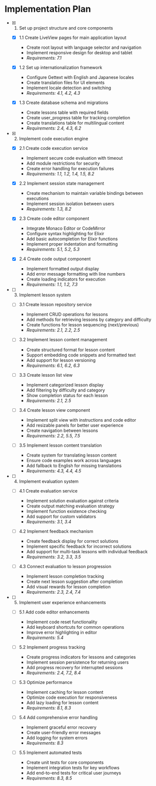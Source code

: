 # Implementation Plan

- [x] 1. Set up project structure and core components
  - [x] 1.1 Create LiveView pages for main application layout
    - Create root layout with language selector and navigation
    - Implement responsive design for desktop and tablet
    - _Requirements: 7.1_

  - [x] 1.2 Set up internationalization framework
    - Configure Gettext with English and Japanese locales
    - Create translation files for UI elements
    - Implement locale detection and switching
    - _Requirements: 4.1, 4.2, 4.3_

  - [x] 1.3 Create database schema and migrations
    - Create lessons table with required fields
    - Create user_progress table for tracking completion
    - Create translations table for multilingual content
    - _Requirements: 2.4, 4.3, 6.2_

- [x] 2. Implement code execution engine
  - [x] 2.1 Create code execution service
    - Implement secure code evaluation with timeout
    - Add module restrictions for security
    - Create error handling for execution failures
    - _Requirements: 1.1, 1.2, 1.4, 1.5, 8.2_

  - [x] 2.2 Implement session state management
    - Create mechanism to maintain variable bindings between executions
    - Implement session isolation between users
    - _Requirements: 1.3, 8.2_

  - [x] 2.3 Create code editor component
    - Integrate Monaco Editor or CodeMirror
    - Configure syntax highlighting for Elixir
    - Add basic autocompletion for Elixir functions
    - Implement proper indentation and formatting
    - _Requirements: 5.1, 5.2, 5.3_

  - [x] 2.4 Create code output component
    - Implement formatted output display
    - Add error message formatting with line numbers
    - Create loading indicators for execution
    - _Requirements: 1.1, 1.2, 7.3_

- [ ] 3. Implement lesson system
  - [ ] 3.1 Create lesson repository service
    - Implement CRUD operations for lessons
    - Add methods for retrieving lessons by category and difficulty
    - Create functions for lesson sequencing (next/previous)
    - _Requirements: 2.1, 2.2, 2.5_

  - [ ] 3.2 Implement lesson content management
    - Create structured format for lesson content
    - Support embedding code snippets and formatted text
    - Add support for lesson versioning
    - _Requirements: 6.1, 6.2, 6.3_

  - [ ] 3.3 Create lesson list view
    - Implement categorized lesson display
    - Add filtering by difficulty and category
    - Show completion status for each lesson
    - _Requirements: 2.1, 2.5_

  - [ ] 3.4 Create lesson view component
    - Implement split view with instructions and code editor
    - Add resizable panels for better user experience
    - Create navigation between lessons
    - _Requirements: 2.2, 5.5, 7.5_

  - [ ] 3.5 Implement lesson content translation
    - Create system for translating lesson content
    - Ensure code examples work across languages
    - Add fallback to English for missing translations
    - _Requirements: 4.3, 4.4, 4.5_

- [ ] 4. Implement evaluation system
  - [ ] 4.1 Create evaluation service
    - Implement solution evaluation against criteria
    - Create output matching evaluation strategy
    - Implement function existence checking
    - Add support for custom validators
    - _Requirements: 3.1, 3.4_

  - [ ] 4.2 Implement feedback mechanism
    - Create feedback display for correct solutions
    - Implement specific feedback for incorrect solutions
    - Add support for multi-task lessons with individual feedback
    - _Requirements: 3.2, 3.3, 3.5_

  - [ ] 4.3 Connect evaluation to lesson progression
    - Implement lesson completion tracking
    - Create next lesson suggestion after completion
    - Add visual rewards for lesson completion
    - _Requirements: 2.3, 2.4, 7.4_

- [ ] 5. Implement user experience enhancements
  - [ ] 5.1 Add code editor enhancements
    - Implement code reset functionality
    - Add keyboard shortcuts for common operations
    - Improve error highlighting in editor
    - _Requirements: 5.4_

  - [ ] 5.2 Implement progress tracking
    - Create progress indicators for lessons and categories
    - Implement session persistence for returning users
    - Add progress recovery for interrupted sessions
    - _Requirements: 2.4, 7.2, 8.4_

  - [ ] 5.3 Optimize performance
    - Implement caching for lesson content
    - Optimize code execution for responsiveness
    - Add lazy loading for lesson content
    - _Requirements: 8.1, 8.3_

  - [ ] 5.4 Add comprehensive error handling
    - Implement graceful error recovery
    - Create user-friendly error messages
    - Add logging for system errors
    - _Requirements: 8.3_

  - [ ] 5.5 Implement automated tests
    - Create unit tests for core components
    - Implement integration tests for key workflows
    - Add end-to-end tests for critical user journeys
    - _Requirements: 8.3, 8.5_
